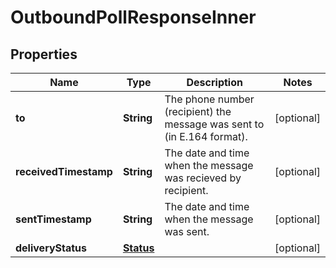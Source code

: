
# OutboundPollResponseInner

## Properties
Name | Type | Description | Notes
------------ | ------------- | ------------- | -------------
**to** | **String** | The phone number (recipient) the message was sent to (in E.164 format). |  [optional]
**receivedTimestamp** | **String** | The date and time when the message was recieved by recipient. |  [optional]
**sentTimestamp** | **String** | The date and time when the message was sent. |  [optional]
**deliveryStatus** | [**Status**](Status.md) |  |  [optional]



